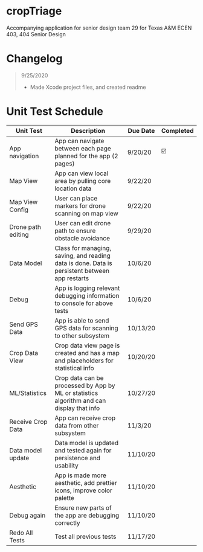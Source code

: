 # cropTriage
Accompanying application for senior design team 29 for Texas A&M ECEN 403, 404 Senior Design

# Changelog
> 9/25/2020
> - Made Xcode project files, and created readme

# Unit Test Schedule

| Unit Test          | Description                                                                                   | Due Date | Completed |
|--------------------|-----------------------------------------------------------------------------------------------|----------|-----------|
| App navigation     | App can navigate between each page planned for the app (2 pages)                              | 9/20/20  |     ☑️     |
| Map View           | App can view local area by pulling core location data                                         | 9/22/20  |           |
| Map View Config    | User can place markers for drone scanning on map view                                         | 9/22/20  |           |
| Drone path editing | User can edit drone path to ensure obstacle avoidance                                         | 9/29/20  |           |
| Data Model         | Class for managing, saving, and reading data is done. Data is persistent between app restarts | 10/6/20  |           |
| Debug              | App is logging relevant debugging information to console for above tests                      | 10/6/20  |           |
| Send GPS Data      | App is able to send GPS data for scanning to other subsystem                                  | 10/13/20 |           |
| Crop Data View     | Crop data view page is created and has a map and placeholders for statistical info            | 10/20/20 |           |
| ML/Statistics      | Crop data can be processed by App by ML or statistics algorithm and can display that info     | 10/27/20 |           |
| Receive Crop Data  | App can receive crop data from other subsystem                                                | 11/3/20  |           |
| Data model update  | Data model is updated and tested again for persistence and usability                          | 11/10/20 |           |
| Aesthetic          | App is made more aesthetic, add prettier icons, improve color palette                         | 11/10/20 |           |
| Debug again        | Ensure new parts of the app are debugging correctly                                           | 11/10/20 |           |
| Redo All Tests     | Test all previous tests                                                                       | 11/17/20 |           |


